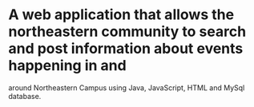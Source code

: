 # A web application that allows the northeastern community to search and post information about events happening in and
around Northeastern Campus using Java, JavaScript, HTML and MySql database.
